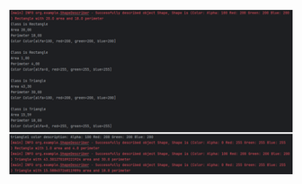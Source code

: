 ![alt text](https://github.com/just-km-college/Lab03/blob/master/screenshots/programExecution1.png)
![alt text](https://github.com/just-km-college/Lab03/blob/master/screenshots/programExecution2.png)

